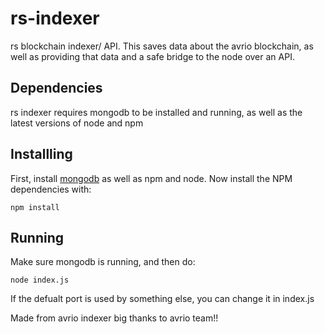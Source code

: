 # rs-indexer
rs blockchain indexer/ API. This saves data about the avrio blockchain, as well as providing that data and a safe bridge to the node over an API. 
## Dependencies
rs indexer requires mongodb to be installed and running, as well as the latest versions of node and npm

## Installling
First, install [mongodb](https://www.mongodb.com) as well as npm and node.
Now install the NPM dependencies with:
```
npm install
```

## Running
Make sure mongodb is running, and then do:
```
node index.js
```
If the defualt port is used by something else, you can change it in index.js



Made from avrio indexer big thanks to avrio team!!